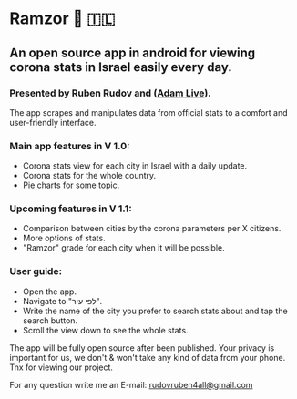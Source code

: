 # Ramzor :vertical_traffic_light: :israel:
## An open source app in android for viewing corona stats in Israel easily every day.
### Presented by Ruben Rudov and ([Adam Live](https://github.com/adamal92)).

The app scrapes and manipulates data from official stats to a comfort and user-friendly interface.

### Main app features in V 1.0: 
  - Corona stats view for each city in Israel with a daily update.
  - Corona stats for the whole country.
  - Pie charts for some topic.
  
### Upcoming features in V 1.1:
  - Comparison between cities by the corona parameters per X citizens.
  - More options of stats.
  - "Ramzor" grade for each city when it will be possible.
  
### User guide: 
 - Open the app.
 - Navigate to "לפי עיר".
 - Write the name of the city you prefer to search stats about and tap the search button.
 - Scroll the view down to see the whole stats.
 
 
The app will be fully open source after been published.
Your privacy is important for us, we don't & won't take any kind of data from your phone. 
Tnx for viewing our project. 

For any question write me an E-mail: rudovruben4all@gmail.com
